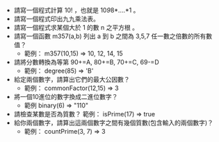 * 請寫一個程式計算 10! ，也就是 10*9*8*....*1 。
* 請寫一個程式印出九九乘法表。
* 請寫一個程式求某個大於 1 的數 n 之平方根 。
* 請寫一個函數 m357(a,b) 列出 a 到 b 之間為 3,5,7 任一數之倍數的所有數值？
  * 範例： m357(10,15) => 10, 12, 14, 15
* 請將分數轉換為等第 90+=A, 80+=B, 70+=C, 69-=D
  * 範例： degree(85) => 'B'
* 給定兩個數字，請算出它們的最大公因數？
  * 範例： commonFactor(12,15) => 3
* 將一個10進位的數字換成二進位數字？
  * 範例 binary(6) => "110"
* 請檢查某數是否為質數？ 範例： isPrime(17) => true
* 給你兩個數字，請算出這兩個數字之間有幾個質數(包含輸入的兩個數字)？
  * 範例： countPrime(3, 7) => 3